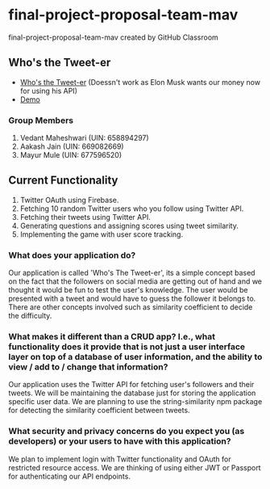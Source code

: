 # final-project-proposal-team-mav

final-project-proposal-team-mav created by GitHub Classroom

## Who's the Tweet-er

- [Who's the Tweet-er](https://whos-the-tweet-er.netlify.app) (Doessn't work as Elon Musk wants our money now for using his API)
- [Demo](demo/demo.mp4)

### Group Members

1. Vedant Maheshwari (UIN: 658894297)
2. Aakash Jain (UIN: 669082669)
3. Mayur Mule (UIN: 677596520)

## Current Functionality

1. Twitter OAuth using Firebase.
2. Fetching 10 random Twitter users who you follow using Twitter API.
3. Fetching their tweets using Twitter API.
4. Generating questions and assigning scores using tweet similarity.
5. Implementing the game with user score tracking.

### What does your application do?

Our application is called 'Who's The Tweet-er', its a simple concept based on the fact that the followers on social media are getting out of hand and we thought
it would be fun to test the user's knowledge. The user would be presented with a tweet and would have to guess the follower it belongs to.
There are other concepts involved such as similarity coefficient to decide the difficulty.

### What makes it different than a CRUD app? I.e., what functionality does it provide that is not just a user interface layer on top of a database of user information, and the ability to view / add to / change that information?

Our application uses the Twitter API for fetching user's followers and their tweets. We will be maintaining the database just for storing the application specific user data. We are planning to use the string-similarity npm package for detecting the similarity coefficient between tweets.

### What security and privacy concerns do you expect you (as developers) or your users to have with this application?

We plan to implement login with Twitter functionality and OAuth for restricted resource access. We are thinking of using either JWT or Passport for authenticating our API endpoints.
